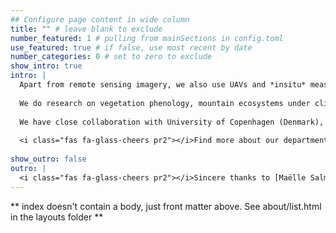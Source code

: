 ```yaml
---
## Configure page content in wide column
title: "" # leave blank to exclude
number_featured: 1 # pulling from mainSections in config.toml
use_featured: true # if false, use most recent by date
number_categories: 0 # set to zero to exclude
show_intro: true
intro: |
  Apart from remote sensing imagery, we also use UAVs and *insitu* measurements. We are currently establishing two eddy covariance towers in Nyingchi in southeast Tibet. The site is locating at a treeline of 3700 m a.s.l. to the west of [Namcha Barwa](https://en.wikipedia.org/wiki/Namcha_Barwa).
  
  We do research on vegetation phenology, mountain ecosystems under climate change, drought effects on vegetation growth, and tree diversity in tropical rainforest.
  
  We have close collaboration with University of Copenhagen (Denmark), Lund University (Sweden), and The Copperbelt University (Zambia), with a particular interest in ecosystem dynamics in Africa, including the semi-arid regions in the Sahel, the Miombo woodlands, and the Congo rainforest.
  
  <i class="fas fa-glass-cheers pr2"></i>Find more about our department, our university, and the Wuhan city from links on the sidebar.
  
show_outro: false
outro: |
  <i class="fas fa-glass-cheers pr2"></i>Sincere thanks to [Maëlle Salmon](https://masalmon.eu/) for her help naming this Hugo theme!
---
```


** index doesn't contain a body, just front matter above.
See about/list.html in the layouts folder **